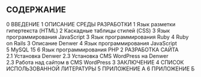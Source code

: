 ## СОДЕРЖАНИЕ ##
0 ВВЕДЕНИЕ 
1 ОПИСАНИЕ СРЕДЫ РАЗРАБОТКИ 
  1 Язык разметки гипертекста (HTML)
  2 Каскадные таблицы стилей (CSS)
  3 Язык программирования JavaScript
  3 Язык программирования Ruby
  4 Ruby on Rails
  3 Описание Denwer
  4 Язык программирования JavaScript
  5 MySQL 15
  6 Язык программирования PHP
2 РАЗРАБОТКА САЙТА
2.1 Установка Denwer
2.3 Установка CMS WordPress на Denwer
2.3 Работа над сайтом в CMS WordPress
3 ЗАКЛЮЧЕНИЕ
4 СПИСОК ИСПОЛЬЗОВАННОЙ ЛИТЕРАТУРЫ
5 ПРИЛОЖЕНИЕ А
6 ПРИЛОЖЕНИЕ Б
